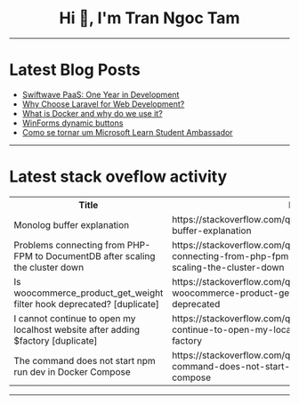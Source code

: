 <h1 align="center">Hi 👋, I'm Tran Ngoc Tam</h1>

---

# Latest Blog Posts 
<!-- BLOG-POST-LIST:START -->
- [Swiftwave PaaS: One Year in Development](https://dev.to/tanmoysrt/swiftwave-paas-one-year-in-development-3nph)
- [Why Choose Laravel for Web Development?](https://dev.to/samantha_hayes/why-choose-laravel-for-web-development-46im)
- [What is Docker and why do we use it?](https://dev.to/mesonu/what-is-docker-and-why-do-we-use-it-280n)
- [WinForms dynamic buttons](https://dev.to/karenpayneoregon/winforms-dynamic-buttons-52mj)
- [Como se tornar um Microsoft Learn Student Ambassador](https://dev.to/monokai_dev/como-se-tornar-um-microsoft-learn-student-ambassador-18af)
<!-- BLOG-POST-LIST:END -->

---

# Latest stack oveflow activity
<table>
  <tr><th>Title</th><th>Link</th></tr>
  <!-- STACKOVERFLOW:START --><tr><td>Monolog buffer explanation</td><td>https://stackoverflow.com/questions/78662316/monolog-buffer-explanation</td></tr><tr><td>Problems connecting from PHP-FPM to DocumentDB after scaling the cluster down</td><td>https://stackoverflow.com/questions/78662279/problems-connecting-from-php-fpm-to-documentdb-after-scaling-the-cluster-down</td></tr><tr><td>Is woocommerce_product_get_weight filter hook deprecated? [duplicate]</td><td>https://stackoverflow.com/questions/78662259/is-woocommerce-product-get-weight-filter-hook-deprecated</td></tr><tr><td>I cannot continue to open my localhost website after adding $factory [duplicate]</td><td>https://stackoverflow.com/questions/78662243/i-cannot-continue-to-open-my-localhost-website-after-adding-factory</td></tr><tr><td>The command does not start npm run dev in Docker Compose</td><td>https://stackoverflow.com/questions/78662226/the-command-does-not-start-npm-run-dev-in-docker-compose</td></tr><!-- STACKOVERFLOW:END -->
</table>

---


